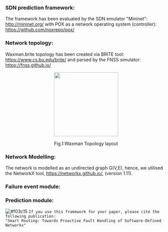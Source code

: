  ### SDN prediction framework:
The framework has been evaluated by the SDN emulator "Mininet": http://mininet.org/ with POX as a network operating system
(controller): https://github.com/noxrepo/pox/ 
### Network topology: 
Waxman.brite topology has been created via BRITE tool: https://www.cs.bu.edu/brite/ and parsed by the FNSS simulator: https://fnss.github.io/

  <div class="container">
  <div class="subcontainer">
    <figure>
      <p align="center">
      <img  src="https://user-images.githubusercontent.com/12594727/49808997-b7a6a780-fd55-11e8-8645-dc3cc944acd7.png" width="200" height="200"/>
      <figcaption><p align="center">Fig.1:Waxman Topology layout</figcaption>
    </figure>
  </div>
</div>


### Network Modelling:
The network is modelled as an undirected graph G(V,E), hence, we utilised the NetworkX tool, https://networkx.github.io/, (version 1.11). 



### Failure event module:

### Prediction module:


![#f03c15](https://placehold.it/15/f03c15/000000?text=+) `If you use this framework for your paper, please cite the following publication:`<br>
`"Smart Routing: Towards Proactive Fault Handling of Software-Defined Networks"`


